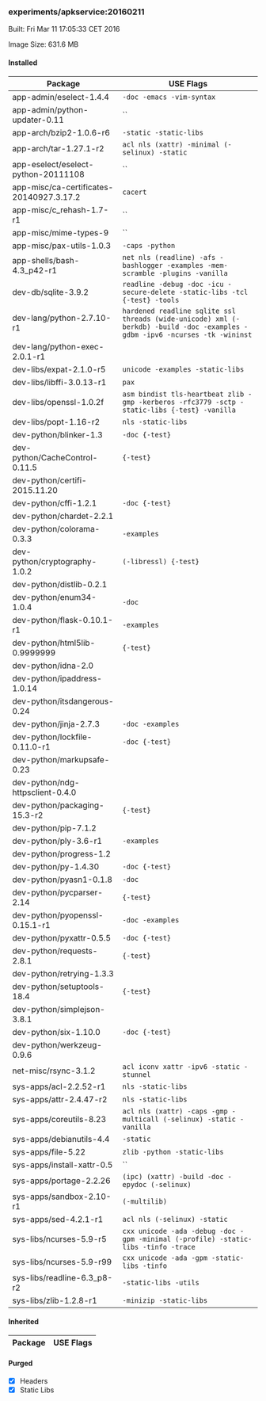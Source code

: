 ### experiments/apkservice:20160211
Built: Fri Mar 11 17:05:33 CET 2016

Image Size: 631.6 MB
#### Installed
Package | USE Flags
--------|----------
app-admin/eselect-1.4.4 | `-doc -emacs -vim-syntax`
app-admin/python-updater-0.11 | ``
app-arch/bzip2-1.0.6-r6 | `-static -static-libs`
app-arch/tar-1.27.1-r2 | `acl nls (xattr) -minimal (-selinux) -static`
app-eselect/eselect-python-20111108 | ``
app-misc/ca-certificates-20140927.3.17.2 | `cacert`
app-misc/c_rehash-1.7-r1 | ``
app-misc/mime-types-9 | ``
app-misc/pax-utils-1.0.3 | `-caps -python`
app-shells/bash-4.3_p42-r1 | `net nls (readline) -afs -bashlogger -examples -mem-scramble -plugins -vanilla`
dev-db/sqlite-3.9.2 | `readline -debug -doc -icu -secure-delete -static-libs -tcl {-test} -tools`
dev-lang/python-2.7.10-r1 | `hardened readline sqlite ssl threads (wide-unicode) xml (-berkdb) -build -doc -examples -gdbm -ipv6 -ncurses -tk -wininst`
dev-lang/python-exec-2.0.1-r1 | ` `
dev-libs/expat-2.1.0-r5 | `unicode -examples -static-libs`
dev-libs/libffi-3.0.13-r1 | `pax`
dev-libs/openssl-1.0.2f | `asm bindist tls-heartbeat zlib -gmp -kerberos -rfc3779 -sctp -static-libs {-test} -vanilla`
dev-libs/popt-1.16-r2 | `nls -static-libs`
dev-python/blinker-1.3 | `-doc {-test}`
dev-python/CacheControl-0.11.5 | `{-test}`
dev-python/certifi-2015.11.20 | ` `
dev-python/cffi-1.2.1 | `-doc {-test}`
dev-python/chardet-2.2.1 | ` `
dev-python/colorama-0.3.3 | `-examples`
dev-python/cryptography-1.0.2 | `(-libressl) {-test}`
dev-python/distlib-0.2.1 | ` `
dev-python/enum34-1.0.4 | `-doc`
dev-python/flask-0.10.1-r1 | `-examples`
dev-python/html5lib-0.9999999 | `{-test}`
dev-python/idna-2.0 | ` `
dev-python/ipaddress-1.0.14 | ` `
dev-python/itsdangerous-0.24 | ` `
dev-python/jinja-2.7.3 | `-doc -examples`
dev-python/lockfile-0.11.0-r1 | `-doc {-test}`
dev-python/markupsafe-0.23 | ` `
dev-python/ndg-httpsclient-0.4.0 | ` `
dev-python/packaging-15.3-r2 | `{-test}`
dev-python/pip-7.1.2 | ` `
dev-python/ply-3.6-r1 | `-examples`
dev-python/progress-1.2 | ` `
dev-python/py-1.4.30 | `-doc {-test}`
dev-python/pyasn1-0.1.8 | `-doc`
dev-python/pycparser-2.14 | `{-test}`
dev-python/pyopenssl-0.15.1-r1 | `-doc -examples`
dev-python/pyxattr-0.5.5 | `-doc {-test}`
dev-python/requests-2.8.1 | `{-test}`
dev-python/retrying-1.3.3 | ` `
dev-python/setuptools-18.4 | `{-test}`
dev-python/simplejson-3.8.1 | ` `
dev-python/six-1.10.0 | `-doc {-test}`
dev-python/werkzeug-0.9.6 | ` `
net-misc/rsync-3.1.2 | `acl iconv xattr -ipv6 -static -stunnel`
sys-apps/acl-2.2.52-r1 | `nls -static-libs`
sys-apps/attr-2.4.47-r2 | `nls -static-libs`
sys-apps/coreutils-8.23 | `acl nls (xattr) -caps -gmp -multicall (-selinux) -static -vanilla`
sys-apps/debianutils-4.4 | `-static`
sys-apps/file-5.22 | `zlib -python -static-libs`
sys-apps/install-xattr-0.5 | ``
sys-apps/portage-2.2.26 | `(ipc) (xattr) -build -doc -epydoc (-selinux)`
sys-apps/sandbox-2.10-r1 | `(-multilib)`
sys-apps/sed-4.2.1-r1 | `acl nls (-selinux) -static`
sys-libs/ncurses-5.9-r5 | `cxx unicode -ada -debug -doc -gpm -minimal (-profile) -static-libs -tinfo -trace`
sys-libs/ncurses-5.9-r99 | `cxx unicode -ada -gpm -static-libs -tinfo`
sys-libs/readline-6.3_p8-r2 | `-static-libs -utils`
sys-libs/zlib-1.2.8-r1 | `-minizip -static-libs`
#### Inherited
Package | USE Flags
--------|----------
#### Purged
- [x] Headers
- [x] Static Libs
